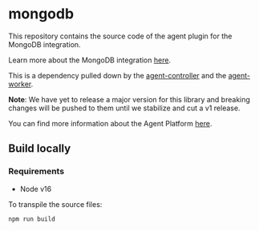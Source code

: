 # mongodb

This repository contains the source code of the agent plugin for the MongoDB integration.

Learn more about the MongoDB integration [here](https://docs.superblocks.com/integrations/connect-integrations/mongodb).

This is a dependency pulled down by the [agent-controller](https://github.com/superblocksteam/agent-controller) and the [agent-worker](https://github.com/superblocksteam/agent-worker).

**Note**: We have yet to release a major version for this library and breaking changes will be pushed to them until we stabilize and cut a v1 release.

You can find more information about the Agent Platform [here](https://github.com/superblocksteam/agent).

## Build locally

### Requirements

- Node v16

To transpile the source files:

```bash
npm run build
```
